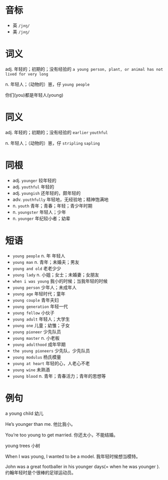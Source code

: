# 音标

- 英 `/jʌŋ/`
- 美 `/jʌŋ/`

# 词义

adj. 年轻的；初期的；没有经验的
`a young person, plant, or animal has not lived for very long`

n. 年轻人；（动物的）崽，仔
`young people`



你们(you)都是年轻人(young)

# 同义

adj. 年轻的；初期的；没有经验的
`earlier` `youthful`

n. 年轻人；（动物的）崽，仔
`stripling` `sapling`

# 同根

- adj. `younger` 较年轻的
- adj. `youthful` 年轻的
- adj. `youngish` 还年轻的，颇年轻的
- adv. `youthfully` 年轻地，无经验地；精神饱满地
- n. `youth` 青年；青春；年轻；青少年时期
- n. `youngster` 年轻人；少年
- n. `younger` 年纪较小者；幼辈

# 短语

- `young people` n. 年 年轻人
- `young man` n. 青年；未婚夫；男友
- `young and old` 老老少少
- `young lady` n. 小姐；女士；未婚妻；女朋友
- `when i was young` 我小的时候；当我年轻的时候
- `young person` 少年人；未成年人
- `young age` 年轻时代；童年
- `young couple` 青年夫妇
- `young generation` 年轻一代
- `young fellow` 小伙子
- `young adult` 年轻人；大学生
- `young one` 儿童；幼雏；子女
- `young pioneer` 少先队员
- `young master` n. 小老板
- `young adulthood` 成年早期
- `the young pioneers` 少先队，少先队员
- `young modulus` 杨氏模量
- `young at heart` 年轻的心，人老心不老
- `young wine` 未熟酒
- `young blood` n. 青年；青春活力；青年的思想等

# 例句

a young child
幼儿

He’s younger than me.
他比我小。

You’re too young to get married.
你还太小，不能结婚。

young trees
小树

When I was young, I wanted to be a model.
我年轻时候想当模特。

John was a great footballer in his younger days(= when he was younger ).
约翰年轻时是个很棒的足球运动员。


